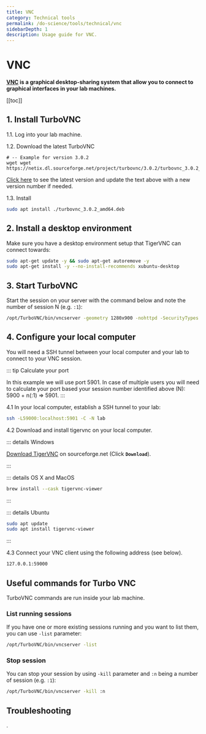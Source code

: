 ```yaml
---
title: VNC
category: Technical tools
permalink: /do-science/tools/technical/vnc
sidebarDepth: 1
description: Usage guide for VNC.
---
```


# VNC

**[VNC](https://en.wikipedia.org/wiki/Virtual_Network_Computing) is a graphical desktop-sharing system that allow you to connect to graphical interfaces in your lab machines.**

[[toc]]

## 1. Install TurboVNC

1.1. Log into your lab machine. 

1.2. Download the latest TurboVNC

```
# -- Example for version 3.0.2 
wget wget https://netix.dl.sourceforge.net/project/turbovnc/3.0.2/turbovnc_3.0.2_amd64.deb
```

[Click here](https://sourceforge.net/projects/turbovnc/files/) to see the latest version and update the text above with a new version number if needed.

1.3. Install 

```bash
sudo apt install ./turbovnc_3.0.2_amd64.deb
```

## 2. Install a desktop environment

Make sure you have a desktop environment setup that TigerVNC can connect towards:

```bash
sudo apt-get update -y && sudo apt-get autoremove -y
sudo apt-get install -y --no-install-recommends xubuntu-desktop
```

## 3. Start TurboVNC

Start the session on your server with the command below and note the number of session N (e.g. `:1`):

```bash
/opt/TurboVNC/bin/vncserver -geometry 1280x900 -nohttpd -SecurityTypes None -localhost -disconnect
```


## 4. Configure your local computer

You will need a SSH tunnel between your local computer and your lab to connect to your VNC session. 

::: tip Calculate your port

In this example we will use port 5901. In case of multiple users you will need to calculate your port based your session number identified above (N): 5900 + n(:1) => 5901.
:::

4.1 In your local computer, establish a SSH tunnel to your lab:

```bash
ssh -L59000:localhost:5901 -C -N lab
```

4.2 Download and install tigervnc on your local computer. 

::: details Windows

[Download TigerVNC](https://sourceforge.net/projects/tigervnc/) on sourceforge.net (Click **`Download`**).

:::

::: details OS X and MacOS

```bash
brew install --cask tigervnc-viewer
```
:::

::: details Ubuntu

```bash
sudo apt update
sudo apt install tigervnc-viewer
```
:::


4.3 Connect your VNC client using the following address (see below).

```bash
127.0.0.1:59000
```


## Useful commands for Turbo VNC

TurboVNC commands are run inside your lab machine.

### List running sessions

If you have one or more existing sessions running and you want to list them, you can use `-list` parameter:

```bash
/opt/TurboVNC/bin/vncserver -list
```

### Stop session 

You can stop your session by using `-kill` parameter and `:n` being a number of session (e.g. `:1`):

```bash
/opt/TurboVNC/bin/vncserver -kill :n
```

## Troubleshooting

.


